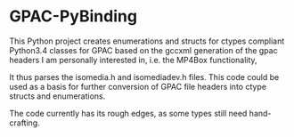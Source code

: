 GPAC-PyBinding
==============
This Python project creates enumerations and structs for ctypes compliant Python3.4 classes for GPAC based on 
the gccxml generation of the gpac headers I am personally interested in, i.e. the MP4Box functionality, 

It thus parses the isomedia.h and isomediadev.h files. This code could be used as a basis for further conversion of GPAC 
file headers into ctype structs and enumerations.

The code currently has its rough edges, as some types still need hand-crafting.
